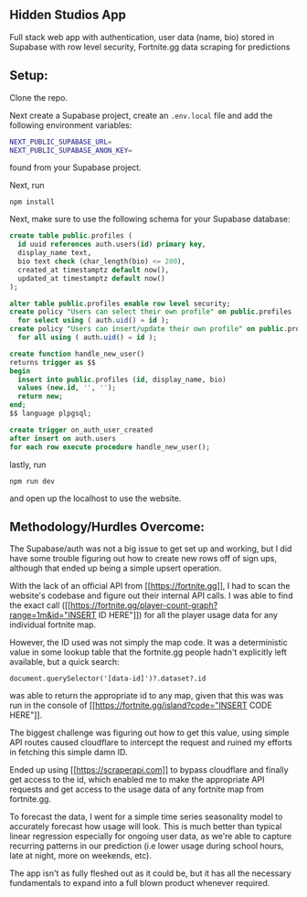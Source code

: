 ## Hidden Studios App

Full stack web app with authentication, user data (name, bio) stored in Supabase with row level security, Fortnite.gg data scraping for predictions

## Setup:

Clone the repo.

Next create a Supabase project, 
create an `.env.local` file and add the following environment variables:

```bash
NEXT_PUBLIC_SUPABASE_URL=
NEXT_PUBLIC_SUPABASE_ANON_KEY=
```
found from your Supabase project.

Next, run
```
npm install
```

Next, make sure to use the following schema for your Supabase database:
```SQL
create table public.profiles (
  id uuid references auth.users(id) primary key,
  display_name text,
  bio text check (char_length(bio) <= 200),
  created_at timestamptz default now(),
  updated_at timestamptz default now()
);

alter table public.profiles enable row level security;
create policy "Users can select their own profile" on public.profiles
  for select using ( auth.uid() = id );
create policy "Users can insert/update their own profile" on public.profiles
  for all using ( auth.uid() = id );

create function handle_new_user()
returns trigger as $$
begin
  insert into public.profiles (id, display_name, bio)
  values (new.id, '', '');
  return new;
end;
$$ language plpgsql;

create trigger on_auth_user_created
after insert on auth.users
for each row execute procedure handle_new_user();
```

lastly, run
```
npm run dev
```

and open up the localhost to use the website.

## Methodology/Hurdles Overcome:

The Supabase/auth was not a big issue to get set up and working, but I did have some trouble figuring out how to create new rows off of sign ups, although that ended up being a simple upsert operation.

With the lack of an official API from [[https://fortnite.gg]], I had to scan the website's codebase and figure out their internal API calls. I was able to find the exact call ([[https://fortnite.gg/player-count-graph?range=1m&id="INSERT ID HERE"]]) for all the player usage data for any individual fortnite map.

However, the ID used was not simply the map code. It was a deterministic value in some lookup table that the fortnite.gg people hadn't explicitly left available, but a quick search:

```document.querySelector('[data-id]')?.dataset?.id```

was able to return the appropriate id to any map, given that this was was run in the console of [[https://fortnite.gg/island?code="INSERT CODE HERE"]]. 

The biggest challenge was figuring out how to get this value, using simple API routes caused cloudflare to intercept the request and ruined my efforts in fetching this simple damn ID. 

Ended up using [[https://scraperapi.com]] to bypass cloudflare and finally get access to the id, which enabled me to make the appropriate API requests and get access to the usage data of any fortnite map from fortnite.gg.

To forecast the data, I went for a simple time series seasonality model to accurately forecast how usage will look. This is much better than typical linear regression especially for ongoing user data, as we're able to capture recurring patterns in our prediction (i.e lower usage during school hours, late at night, more on weekends, etc).

The app isn't as fully fleshed out as it could be, but it has all the necessary fundamentals to expand into a full blown product whenever required. 
